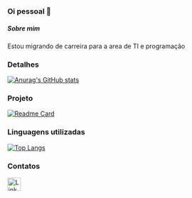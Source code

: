 ### Oi pessoal  👋

##### Sobre mim
 Estou migrando de carreira para a area de TI e programação
 
 ### Detalhes 
 
 [![Anurag's GitHub stats](https://github-readme-stats.vercel.app/api?username=jongabriels)](https://github.com/anuraghazra/github-readme-stats)
 
 
 ### Projeto
 
 [![Readme Card](https://github-readme-stats.vercel.app/api/pin/?username=jongabriels&repo=TikTok-clone-project&theme=dark)](https://github.com/anuraghazra/github-readme-stats)
 
 ### Linguagens utilizadas
 
 [![Top Langs](https://github-readme-stats.vercel.app/api/top-langs/?username=jongabriels)](https://github.com/anuraghazra/github-readme-stats)
 
 ### Contatos
 
 [<img src='https://img.shields.io/badge/LinkedIn-0077B5?style=for-the-badge&logo=linkedin&logoColor=white' alt='Linkedin' height='30'>](https://www.linkedin.com/in/joaogabriels/)

